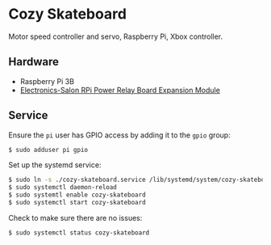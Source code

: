 # Cozy Skateboard
Motor speed controller and servo, Raspberry Pi, Xbox controller.

## Hardware

* Raspberry Pi 3B
* [Electronics-Salon RPi Power Relay Board Expansion Module](https://www.amazon.com/gp/product/B07CZL2SKN)

## Service

Ensure the `pi` user has GPIO access by adding it to the `gpio` group:
```bash
$ sudo adduser pi gpio
```

Set up the systemd service:
```bash
$ sudo ln -s ./cozy-skateboard.service /lib/systemd/system/cozy-skateboard.service
$ sudo systemctl daemon-reload
$ sudo systemtl enable cozy-skateboard
$ sudo systemctl start cozy-skateboard
```

Check to make sure there are no issues:
```bash
$ sudo systemctl status cozy-skateboard
```
